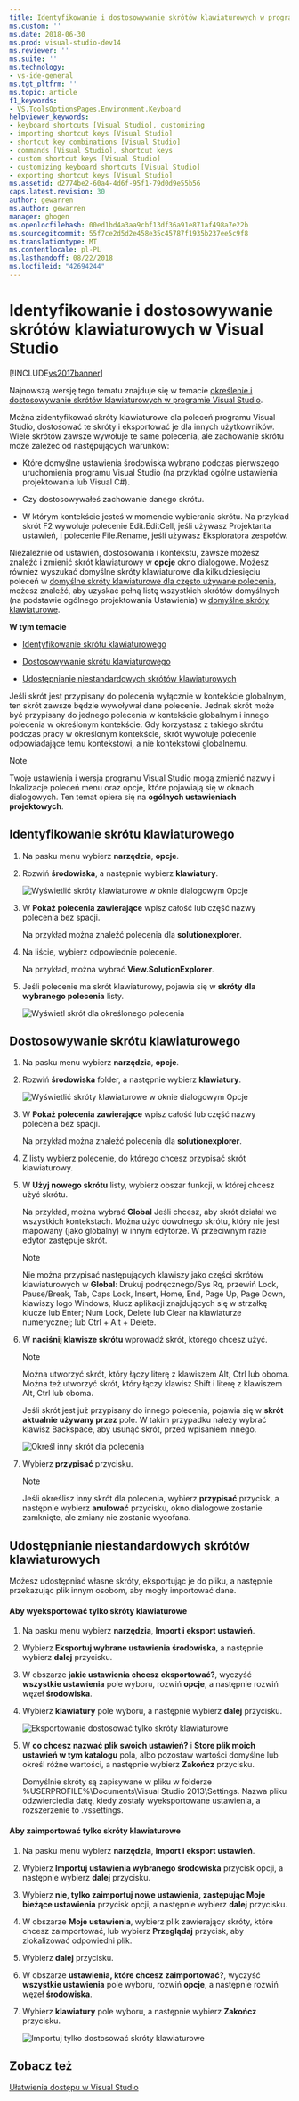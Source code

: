 ```yaml
---
title: Identyfikowanie i dostosowywanie skrótów klawiaturowych w programie Visual Studio | Dokumentacja firmy Microsoft
ms.custom: ''
ms.date: 2018-06-30
ms.prod: visual-studio-dev14
ms.reviewer: ''
ms.suite: ''
ms.technology:
- vs-ide-general
ms.tgt_pltfrm: ''
ms.topic: article
f1_keywords:
- VS.ToolsOptionsPages.Environment.Keyboard
helpviewer_keywords:
- keyboard shortcuts [Visual Studio], customizing
- importing shortcut keys [Visual Studio]
- shortcut key combinations [Visual Studio]
- commands [Visual Studio], shortcut keys
- custom shortcut keys [Visual Studio]
- customizing keyboard shortcuts [Visual Studio]
- exporting shortcut keys [Visual Studio]
ms.assetid: d2774be2-60a4-4d6f-95f1-79d0d9e55b56
caps.latest.revision: 30
author: gewarren
ms.author: gewarren
manager: ghogen
ms.openlocfilehash: 00ed1bd4a3aa9cbf13df36a91e871af498a7e22b
ms.sourcegitcommit: 55f7ce2d5d2e458e35c45787f1935b237ee5c9f8
ms.translationtype: MT
ms.contentlocale: pl-PL
ms.lasthandoff: 08/22/2018
ms.locfileid: "42694244"
---
```

# <a name="identifying-and-customizing-keyboard-shortcuts-in-visual-studio"></a>Identyfikowanie i dostosowywanie skrótów klawiaturowych w Visual Studio
[!INCLUDE[vs2017banner](../includes/vs2017banner.md)]

Najnowszą wersję tego tematu znajduje się w temacie [określenie i dostosowywanie skrótów klawiaturowych w programie Visual Studio](https://docs.microsoft.com/visualstudio/ide/identifying-and-customizing-keyboard-shortcuts-in-visual-studio).  
  
Można zidentyfikować skróty klawiaturowe dla poleceń programu Visual Studio, dostosować te skróty i eksportować je dla innych użytkowników. Wiele skrótów zawsze wywołuje te same polecenia, ale zachowanie skrótu może zależeć od następujących warunków:  
  
-   Które domyślne ustawienia środowiska wybrano podczas pierwszego uruchomienia programu Visual Studio (na przykład ogólne ustawienia projektowania lub Visual C#).  
  
-   Czy dostosowywałeś zachowanie danego skrótu.  
  
-   W którym kontekście jesteś w momencie wybierania skrótu. Na przykład skrót F2 wywołuje polecenie Edit.EditCell, jeśli używasz Projektanta ustawień, i polecenie File.Rename, jeśli używasz Eksploratora zespołów.  
  
 Niezależnie od ustawień, dostosowania i kontekstu, zawsze możesz znaleźć i zmienić skrót klawiaturowy w **opcje** okno dialogowe. Możesz również wyszukać domyślne skróty klawiaturowe dla kilkudziesięciu poleceń w [domyślne skróty klawiaturowe dla często używane polecenia](../ide/default-keyboard-shortcuts-for-frequently-used-commands-in-visual-studio.md), możesz znaleźć, aby uzyskać pełną listę wszystkich skrótów domyślnych (na podstawie ogólnego projektowania Ustawienia) w [domyślne skróty klawiaturowe](../ide/default-keyboard-shortcuts-in-visual-studio.md).  
  
 **W tym temacie**  
  
-   [Identyfikowanie skrótu klawiaturowego](../ide/identifying-and-customizing-keyboard-shortcuts-in-visual-studio.md#bkmk_identify)  
  
-   [Dostosowywanie skrótu klawiaturowego](../ide/identifying-and-customizing-keyboard-shortcuts-in-visual-studio.md#bkmk_assign)  
  
-   [Udostępnianie niestandardowych skrótów klawiaturowych](../ide/identifying-and-customizing-keyboard-shortcuts-in-visual-studio.md#bkmk_transfer)  
  
 Jeśli skrót jest przypisany do polecenia wyłącznie w kontekście globalnym, ten skrót zawsze będzie wywoływał dane polecenie. Jednak skrót może być przypisany do jednego polecenia w kontekście globalnym i innego polecenia w określonym kontekście. Gdy korzystasz z takiego skrótu podczas pracy w określonym kontekście, skrót wywołuje polecenie odpowiadające temu kontekstowi, a nie kontekstowi globalnemu.  
  
> [!NOTE]
>  Twoje ustawienia i wersja programu Visual Studio mogą zmienić nazwy i lokalizacje poleceń menu oraz opcje, które pojawiają się w oknach dialogowych. Ten temat opiera się na **ogólnych ustawieniach projektowych**.  
  
##  <a name="bkmk_identify"></a> Identyfikowanie skrótu klawiaturowego  
  
1.  Na pasku menu wybierz **narzędzia**, **opcje**.  
  
2.  Rozwiń **środowiska**, a następnie wybierz **klawiatury**.  
  
     ![Wyświetlić skróty klawiaturowe w oknie dialogowym Opcje](../ide/media/optionskeyboard.png "OptionsKeyboard")  
  
3.  W **Pokaż polecenia zawierające** wpisz całość lub część nazwy polecenia bez spacji.  
  
     Na przykład można znaleźć polecenia dla **solutionexplorer**.  
  
4.  Na liście, wybierz odpowiednie polecenie.  
  
     Na przykład, można wybrać **View.SolutionExplorer**.  
  
5.  Jeśli polecenie ma skrót klawiaturowy, pojawia się w **skróty dla wybranego polecenia** listy.  
  
     ![Wyświetl skrót dla określonego polecenia](../ide/media/viewshortcut.png "ViewShortcut")  
  
##  <a name="bkmk_assign"></a> Dostosowywanie skrótu klawiaturowego  
  
1.  Na pasku menu wybierz **narzędzia**, **opcje**.  
  
2.  Rozwiń **środowiska** folder, a następnie wybierz **klawiatury**.  
  
     ![Wyświetlić skróty klawiaturowe w oknie dialogowym Opcje](../ide/media/optionskeyboard.png "OptionsKeyboard")  
  
3.  W **Pokaż polecenia zawierające** wpisz całość lub część nazwy polecenia bez spacji.  
  
     Na przykład można znaleźć polecenia dla **solutionexplorer**.  
  
4.  Z listy wybierz polecenie, do którego chcesz przypisać skrót klawiaturowy.  
  
5.  W **Użyj nowego skrótu** listy, wybierz obszar funkcji, w której chcesz użyć skrótu.  
  
     Na przykład, można wybrać **Global** Jeśli chcesz, aby skrót działał we wszystkich kontekstach. Można użyć dowolnego skrótu, który nie jest mapowany (jako globalny) w innym edytorze. W przeciwnym razie edytor zastępuje skrót.  
  
    > [!NOTE]
    >  Nie można przypisać następujących klawiszy jako części skrótów klawiaturowych w **Global**: Drukuj podręcznego/Sys Rq, przewiń Lock, Pause/Break, Tab, Caps Lock, Insert, Home, End, Page Up, Page Down, klawiszy logo Windows, klucz aplikacji znajdujących się w strzałkę klucze lub Enter; Num Lock, Delete lub Clear na klawiaturze numerycznej; lub Ctrl + Alt + Delete.  
  
6.  W **naciśnij klawisze skrótu** wprowadź skrót, którego chcesz użyć.  
  
    > [!NOTE]
    >  Można utworzyć skrót, który łączy literę z klawiszem Alt, Ctrl lub oboma. Można też utworzyć skrót, który łączy klawisz Shift i literę z klawiszem Alt, Ctrl lub oboma.  
  
     Jeśli skrót jest już przypisany do innego polecenia, pojawia się w **skrót aktualnie używany przez** pole. W takim przypadku należy wybrać klawisz Backspace, aby usunąć skrót, przed wpisaniem innego.  
  
     ![Określ inny skrót dla polecenia](../ide/media/reassignshortcut.png "ReassignShortcut")  
  
7.  Wybierz **przypisać** przycisku.  
  
    > [!NOTE]
    >  Jeśli określisz inny skrót dla polecenia, wybierz **przypisać** przycisk, a następnie wybierz **anulować** przycisku, okno dialogowe zostanie zamknięte, ale zmiany nie zostanie wycofana.  
  
##  <a name="bkmk_transfer"></a> Udostępnianie niestandardowych skrótów klawiaturowych  
 Możesz udostępniać własne skróty, eksportując je do pliku, a następnie przekazując plik innym osobom, aby mogły importować dane.  
  
#### <a name="to-export-only-keyboard-shortcuts"></a>Aby wyeksportować tylko skróty klawiaturowe  
  
1.  Na pasku menu wybierz **narzędzia**, **Import i eksport ustawień**.  
  
2.  Wybierz **Eksportuj wybrane ustawienia środowiska**, a następnie wybierz **dalej** przycisku.  
  
3.  W obszarze **jakie ustawienia chcesz eksportować?**, wyczyść **wszystkie ustawienia** pole wyboru, rozwiń **opcje**, a następnie rozwiń węzeł **środowiska**.  
  
4.  Wybierz **klawiatury** pole wyboru, a następnie wybierz **dalej** przycisku.  
  
     ![Eksportowanie dostosować tylko skróty klawiaturowe](../ide/media/exportshortcuts.png "ExportShortcuts")  
  
5.  W **co chcesz nazwać plik swoich ustawień?** i **Store plik moich ustawień w tym katalogu** pola, albo pozostaw wartości domyślne lub określ różne wartości, a następnie wybierz  **Zakończ** przycisku.  
  
     Domyślnie skróty są zapisywane w pliku w folderze %USERPROFILE%\Documents\Visual Studio 2013\Settings. Nazwa pliku odzwierciedla datę, kiedy zostały wyeksportowane ustawienia, a rozszerzenie to .vssettings.  
  
#### <a name="to-import-only-keyboard-shortcuts"></a>Aby zaimportować tylko skróty klawiaturowe  
  
1.  Na pasku menu wybierz **narzędzia**, **Import i eksport ustawień**.  
  
2.  Wybierz **Importuj ustawienia wybranego środowiska** przycisk opcji, a następnie wybierz **dalej** przycisku.  
  
3.  Wybierz **nie, tylko zaimportuj nowe ustawienia, zastępując Moje bieżące ustawienia** przycisk opcji, a następnie wybierz **dalej** przycisku.  
  
4.  W obszarze **Moje ustawienia**, wybierz plik zawierający skróty, które chcesz zaimportować, lub wybierz **Przeglądaj** przycisk, aby zlokalizować odpowiedni plik.  
  
5.  Wybierz **dalej** przycisku.  
  
6.  W obszarze **ustawienia, które chcesz zaimportować?**, wyczyść **wszystkie ustawienia** pole wyboru, rozwiń **opcje**, a następnie rozwiń węzeł **środowiska**.  
  
7.  Wybierz **klawiatury** pole wyboru, a następnie wybierz **Zakończ** przycisku.  
  
     ![Importuj tylko dostosować skróty klawiaturowe](../ide/media/importshortcuts.png "ImportShortcuts")  
  
## <a name="see-also"></a>Zobacz też  
 [Ułatwienia dostępu w Visual Studio](../ide/reference/accessibility-features-of-visual-studio.md)



